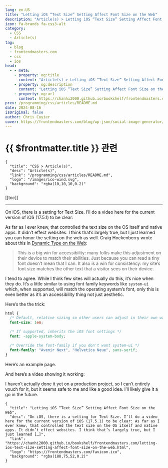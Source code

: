 ```yaml
---
lang: en-US
title: "Letting iOS “Text Size” Setting Affect Font Size on the Web"
description: "Article(s) > Letting iOS “Text Size” Setting Affect Font Size on the Web"
icon: fa-brands fa-css3-alt
category:
  - CSS
  - Article(s)
tag:
  - blog
  - frontendmasters.com
  - css
  - ios
head:
  - - meta:
    - property: og:title
      content: "Article(s) > Letting iOS “Text Size” Setting Affect Font Size on the Web"
    - property: og:description
      content: "Letting iOS “Text Size” Setting Affect Font Size on the Web"
    - property: og:url
      content: https://chanhi2000.github.io/bookshelf/frontendmasters.com/letting-ios-text-size-setting-affect-font-size-on-the-web.html
prev: /programming/css/articles/README.md
date: 2024-08-16
isOriginal: false
author: Chris Coyier
cover: https://frontendmasters.com/blog/wp-json/social-image-generator/v1/image/3524
---
```


# {{ $frontmatter.title }} 관련

```component VPCard
{
  "title": "CSS > Article(s)",
  "desc": "Article(s)",
  "link": "/programming/css/articles/README.md",
  "logo": "/images/ico-wind.svg",
  "background": "rgba(10,10,10,0.2)"
}
```

[[toc]]

---

<SiteInfo
  name="Letting iOS “Text Size” Setting Affect Font Size on the Web"
  desc="On iOS, there is a setting for Text Size. I’ll do a video here for the current version of iOS (17.5.1) to be clear: As far as I ever knew, that controlled the text size on the OS itself and native apps. It didn’t effect websites. I think that’s largely true, but I just learned […]"
  url="https://frontendmasters.com/blog/letting-ios-text-size-setting-affect-font-size-on-the-web"
  logo="https://frontendmasters.com/favicon.ico"
  preview="https://frontendmasters.com/blog/wp-json/social-image-generator/v1/image/3524"/>

On iOS, there is a setting for Text Size. I’ll do a video here for the current version of iOS (17.5.1) to be clear:

As far as I ever knew, that controlled the text size on the OS itself and native apps. It didn’t effect websites. I think that’s largely true, but I just learned you can honor the setting on the web as well. Craig Hockenberry wrote about this in [<FontIcon icon="fas fa-globe"/>Dynamic Type on the Web](https://furbo.org/2024/07/04/dynamic-type-on-the-web/):

> This is a big win for accessibility: many folks make this adjustment on their device to match their abilities. Just because you can read a tiny font doesn’t mean that I can. It also is a win for consistency: my site’s font size matches the other text that a visitor sees on their device.

I tend to agree. While I think few sites will actually do this, it’s nice when they do. It’s a little similar to using font family keywords like `system-ui` which, when supported, will match the operating system’s font, only this is even better as it’s an accessibility thing not just aesthetic.

Here’s the the trick:

```css
html {
  /* Default, relative sizing so other users can adjust in their own way */
  font-size: 1em;

  /* If supported, inherits the iOS font settings */
  font: -apple-system-body;

  /* Override the font-family if you don't want system-ui */
  font-family: "Avenir Next", "Helvetica Neue", sans-serif;
}
```

Here’s an example page.

<CodePen
  user="chriscoyier"
  slug-hash="qBzpyYo"
  title="iOS Text Size Respecting Page"
  :default-tab="['css','result']"
  :theme="$isDarkmode ? 'dark': 'light'"/>

And here’s a video showing it working:

<VidStack src="https://videos.files.wordpress.com/WyW3JXRT/rpreplay_final1723822483_mp4_hd.mp4" />

I haven’t actually done it yet on a production project, so I can’t entirely vouch for it, but it seems safe to me and like a good idea. I’ll likely give it a go in the future.

<!-- TODO: add ARTICLE CARD -->
```component VPCard
{
  "title": "Letting iOS “Text Size” Setting Affect Font Size on the Web",
  "desc": "On iOS, there is a setting for Text Size. I’ll do a video here for the current version of iOS (17.5.1) to be clear: As far as I ever knew, that controlled the text size on the OS itself and native apps. It didn’t effect websites. I think that’s largely true, but I just learned […]",
  "link": "https://chanhi2000.github.io/bookshelf/frontendmasters.com/letting-ios-text-size-setting-affect-font-size-on-the-web.html",
  "logo": "https://frontendmasters.com/favicon.ico",
  "background": "rgba(188,75,52,0.2)"
}
```

